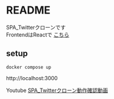 # README

SPA_Twitterクローンです  
FrontendはReactで [こちら](https://github.com/K-Akira928/twitter_react_frontend)  

## setup

```
docker compose up
```

http://localhost:3000

Youtube [SPA_Twitterクローン動作確認動画](https://www.youtube.com/watch?v=nU6jWeqUUVI&ab_channel=K-Akira)

